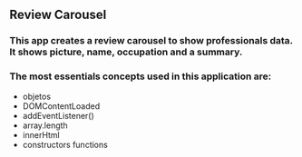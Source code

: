## Review Carousel
### This app creates a review carousel to show professionals data. It shows picture, name, occupation and a summary.
### The most essentials concepts used in this application are:
* objetos
* DOMContentLoaded
* addEventListener()
* array.length
* innerHtml
* constructors functions
